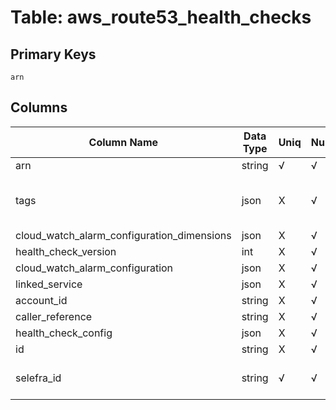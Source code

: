 # Table: aws_route53_health_checks

## Primary Keys 

```
arn
```


## Columns 

|  Column Name   |  Data Type  | Uniq | Nullable | Description | 
|  ----  | ----  | ----  | ----  | ---- | 
| arn | string | √ | √ |  | 
| tags | json | X | √ | `The tags associated with the health check.` | 
| cloud_watch_alarm_configuration_dimensions | json | X | √ |  | 
| health_check_version | int | X | √ |  | 
| cloud_watch_alarm_configuration | json | X | √ |  | 
| linked_service | json | X | √ |  | 
| account_id | string | X | √ |  | 
| caller_reference | string | X | √ |  | 
| health_check_config | json | X | √ |  | 
| id | string | X | √ |  | 
| selefra_id | string | √ | √ | primary keys value md5 | 


